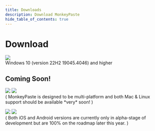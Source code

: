 ```yaml
---
title: Downloads
description: Download MonkeyPaste
hide_table_of_contents: true
---
```


# Download

<p class="dl-btn">
<a class="fancy-hover" href="ms-windows-store://pdp/?productid=9MZRBMH3JT75"><img src={require('/img/download_win.png').default}/></a><br/>
<span>Windows 10 (version 22H2 19045.4046) and higher</span><br/>
</p>


## Coming Soon!
<p class=" dl-btn coming-soon">
<a><img src={require('/img/download_mac.png').default}/></a>
<a><img src={require('/img/download_linux.png').default}/></a><br/>
<span>( MonkeyPaste is designed to be multi-platform and both Mac & Linux support should be available *very* soon! )</span><br/>
</p>

<p class=" dl-btn coming-soon">
<a><img src={require('/img/download_android.png').default}/></a>
<a><img src={require('/img/download_ios.png').default}/></a><br/>
<span>( Both iOS and Android versions are currently only in alpha-stage of development but are 100% on the roadmap later this year. )</span><br/>
</p>